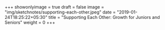 +++
showonlyimage = true
draft = false
image = "img/sketchnotes/supporting-each-other.jpeg"
date = "2019-01-24T18:25:22+05:30"
title = "Supporting Each Other: Growth for Juniors and Seniors"
weight = 0
+++

